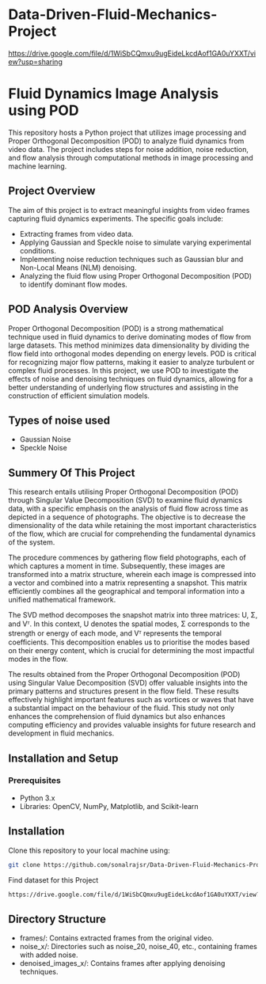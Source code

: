 
# Data-Driven-Fluid-Mechanics-Project
https://drive.google.com/file/d/1WiSbCQmxu9ugEideLkcdAof1GA0uYXXT/view?usp=sharing
# Fluid Dynamics Image Analysis using POD

This repository hosts a Python project that utilizes image processing and Proper Orthogonal Decomposition (POD) to analyze fluid dynamics from video data. The project includes steps for noise addition, noise reduction, and flow analysis through computational methods in image processing and machine learning.

## Project Overview

The aim of this project is to extract meaningful insights from video frames capturing fluid dynamics experiments. The specific goals include:
- Extracting frames from video data.
- Applying Gaussian and Speckle noise to simulate varying experimental conditions.
- Implementing noise reduction techniques such as Gaussian blur and Non-Local Means (NLM) denoising.
- Analyzing the fluid flow using Proper Orthogonal Decomposition (POD) to identify dominant flow modes.
## POD Analysis Overview
Proper Orthogonal Decomposition (POD) is a strong mathematical technique used in fluid dynamics to derive dominating modes of flow from large datasets. This method minimizes data dimensionality by dividing the flow field into orthogonal modes depending on energy levels. POD is critical for recognizing major flow patterns, making it easier to analyze turbulent or complex fluid processes. In this project, we use POD to investigate the effects of noise and denoising techniques on fluid dynamics, allowing for a better understanding of underlying flow structures and assisting in the construction of efficient simulation models.
## Types of noise used
- Gaussian Noise
- Speckle Noise

## Summery Of This Project
This research entails utilising Proper Orthogonal Decomposition (POD) through Singular Value Decomposition (SVD) to examine fluid dynamics data, with a specific emphasis on the analysis of fluid flow across time as depicted in a sequence of photographs. The objective is to decrease the dimensionality of the data while retaining the most important characteristics of the flow, which are crucial for comprehending the fundamental dynamics of the system.

The procedure commences by gathering flow field photographs, each of which captures a moment in time. Subsequently, these images are transformed into a matrix structure, wherein each image is compressed into a vector and combined into a matrix representing a snapshot. This matrix efficiently combines all the geographical and temporal information into a unified mathematical framework.

The SVD method decomposes the snapshot matrix into three matrices: U, Σ, and Vᵀ. In this context, U denotes the spatial modes, Σ corresponds to the strength or energy of each mode, and Vᵀ represents the temporal coefficients. This decomposition enables us to prioritise the modes based on their energy content, which is crucial for determining the most impactful modes in the flow.

The results obtained from the Proper Orthogonal Decomposition (POD) using Singular Value Decomposition (SVD) offer valuable insights into the primary patterns and structures present in the flow field. These results effectively highlight important features such as vortices or waves that have a substantial impact on the behaviour of the fluid. This study not only enhances the comprehension of fluid dynamics but also enhances computing efficiency and provides valuable insights for future research and development in fluid mechanics.
## Installation and Setup

### Prerequisites
- Python 3.x
- Libraries: OpenCV, NumPy, Matplotlib, and Scikit-learn



## Installation

Clone this repository to your local machine using:

```bash
git clone https://github.com/sonalrajsr/Data-Driven-Fluid-Mechanics-Project.git
```
Find dataset for this Project
```bash
https://drive.google.com/file/d/1WiSbCQmxu9ugEideLkcdAof1GA0uYXXT/view?usp=sharing
```
## Directory Structure
- frames/: Contains extracted frames from the original video.
- noise_x/: Directories such as noise_20, noise_40, etc., containing frames with added noise.
- denoised_images_x/: Contains frames after applying denoising techniques.
